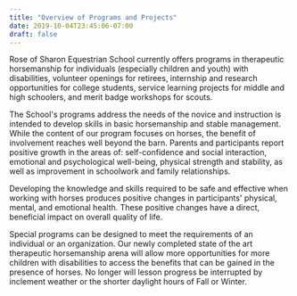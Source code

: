 ```yaml
---
title: "Overview of Programs and Projects"
date: 2019-10-04T23:45:06-07:00
draft: false
---
```


Rose of Sharon Equestrian School currently offers programs in therapeutic horsemanship for individuals (especially children and youth) with disabilities, volunteer openings for retirees, internship and research opportunities for college students, service learning projects for middle and high schoolers, and merit badge workshops for scouts.

The School's programs address the needs of the novice and instruction is intended to develop skills in basic horsemanship and stable management. While the content of our program focuses on horses, the benefit of involvement reaches well beyond the barn. Parents and participants report positive growth in the areas of: self-confidence and social interaction, emotional and psychological well-being, physical strength and stability, as well as improvement in schoolwork and family relationships.

Developing the knowledge and skills required to be safe and effective when working with horses produces positive changes in participants' physical, mental, and emotional health. These positive changes have a direct, beneficial impact on overall quality of life. 

Special programs can be designed to meet the requirements of an individual or an organization. Our newly completed state of the art therapeutic horsemanship arena will allow more opportunities for more children with disabilities to access the benefits that can be gained in the presence of horses. No longer will lesson progress be interrupted by inclement weather or the shorter daylight hours of Fall or Winter. 